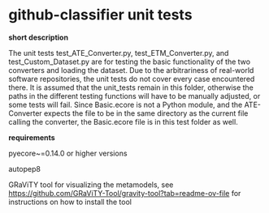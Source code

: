 # github-classifier unit tests

**short description**

The unit tests test_ATE_Converter.py, test_ETM_Converter.py, and test_Custom_Dataset.py are for testing the basic functionality of the two converters and loading the dataset.
Due to the arbitrariness of real-world software repositories, the unit tests do not cover every case encountered there.
It is assumed that the unit_tests remain in this folder, otherwise the paths in the different testing functions will have to be manually adjusted, or some tests will fail.
Since Basic.ecore is not a Python module, and the ATE-Converter expects the file to be in the same directory as the current file calling the converter, the Basic.ecore file is in this test folder as well.

**requirements**

pyecore~=0.14.0 or higher versions

autopep8

GRaViTY tool for visualizing the metamodels, see https://github.com/GRaViTY-Tool/gravity-tool?tab=readme-ov-file for instructions on how to install the tool
